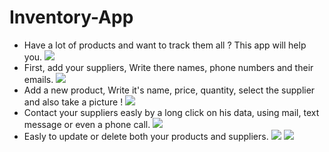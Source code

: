 # Inventory-App
* Have a lot of products and want to track them all ? This app will help you. 
![](https://cloud.githubusercontent.com/assets/19819917/25546251/837a32e4-2c62-11e7-81af-63832549f8ef.png)
* First, add your suppliers, Write there names, phone numbers and their emails.
![](https://cloud.githubusercontent.com/assets/19819917/25546247/83504c86-2c62-11e7-900a-91aeb6c5bd97.png)
* Add a new product, Write it's name, price, quantity, select the supplier and also take a picture !
![](https://cloud.githubusercontent.com/assets/19819917/25546253/837e8146-2c62-11e7-8dcc-685398107fcc.png)
* Contact your suppliers easly by a long click on his data, using mail, text message or even a phone call.
![](https://cloud.githubusercontent.com/assets/19819917/25546245/832bfbd8-2c62-11e7-945b-d30f986d3552.png)
* Easly to update or delete both your products and suppliers.
![](https://cloud.githubusercontent.com/assets/19819917/25546254/838a8626-2c62-11e7-9625-d748b9da6027.png)
![](https://cloud.githubusercontent.com/assets/19819917/25546249/83639b56-2c62-11e7-9a0e-7ce03a086f89.png)
